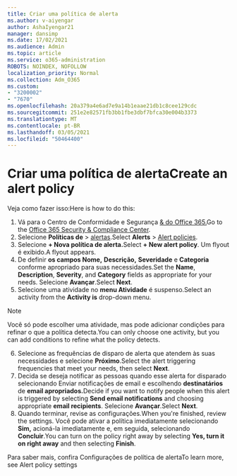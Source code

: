 ```yaml
---
title: Criar uma política de alerta
ms.author: v-aiyengar
author: AshaIyengar21
manager: dansimp
ms.date: 17/02/2021
ms.audience: Admin
ms.topic: article
ms.service: o365-administration
ROBOTS: NOINDEX, NOFOLLOW
localization_priority: Normal
ms.collection: Adm_O365
ms.custom:
- "3200002"
- "7670"
ms.openlocfilehash: 20a379a4e6ad7e9a14b1eaae21db1c8cee129cdc
ms.sourcegitcommit: 251e2e82571fb3bb1fbe3dbf7bfca30e004b3373
ms.translationtype: MT
ms.contentlocale: pt-BR
ms.lasthandoff: 03/05/2021
ms.locfileid: "50464400"
---
```

# <a name="create-an-alert-policy"></a><span data-ttu-id="9b261-102">Criar uma política de alerta</span><span class="sxs-lookup"><span data-stu-id="9b261-102">Create an alert policy</span></span>

<span data-ttu-id="9b261-103">Veja como fazer isso:</span><span class="sxs-lookup"><span data-stu-id="9b261-103">Here is how to do this:</span></span>

1. <span data-ttu-id="9b261-104">Vá para o Centro de Conformidade e Segurança [& do Office 365.](https://go.microsoft.com/fwlink/p/?linkid=2077143)</span><span class="sxs-lookup"><span data-stu-id="9b261-104">Go to the [Office 365 Security & Compliance Center](https://go.microsoft.com/fwlink/p/?linkid=2077143).</span></span>
1. <span data-ttu-id="9b261-105">Selecione **Políticas de**  >  [alertas](https://go.microsoft.com/fwlink/?linkid=2103208).</span><span class="sxs-lookup"><span data-stu-id="9b261-105">Select **Alerts** > [Alert policies](https://go.microsoft.com/fwlink/?linkid=2103208).</span></span>
1. <span data-ttu-id="9b261-106">Selecione **+ Nova política de alerta.**</span><span class="sxs-lookup"><span data-stu-id="9b261-106">Select **+ New alert policy**.</span></span> <span data-ttu-id="9b261-107">Um flyout é exibido.</span><span class="sxs-lookup"><span data-stu-id="9b261-107">A flyout appears.</span></span>
1. <span data-ttu-id="9b261-108">De definir **os campos Nome,** **Descrição,** **Severidade** e **Categoria** conforme apropriado para suas necessidades.</span><span class="sxs-lookup"><span data-stu-id="9b261-108">Set the **Name**, **Description**, **Severity**, and **Category** fields as appropriate for your needs.</span></span> <span data-ttu-id="9b261-109">Selecione **Avançar**.</span><span class="sxs-lookup"><span data-stu-id="9b261-109">Select **Next**.</span></span>
1. <span data-ttu-id="9b261-110">Selecione uma atividade no **menu Atividade** é suspenso.</span><span class="sxs-lookup"><span data-stu-id="9b261-110">Select an activity from the **Activity is** drop-down menu.</span></span>
> [!NOTE]
>  <span data-ttu-id="9b261-111">Você só pode escolher uma atividade, mas pode adicionar condições para refinar o que a política detecta.</span><span class="sxs-lookup"><span data-stu-id="9b261-111">You can only choose one activity, but you can add conditions to refine what the policy detects.</span></span>
6. <span data-ttu-id="9b261-112">Selecione as frequências de disparo de alerta que atendem às suas necessidades e selecione **Próximo**.</span><span class="sxs-lookup"><span data-stu-id="9b261-112">Select the alert triggering frequencies that meet your needs, then select **Next**.</span></span>
7. <span data-ttu-id="9b261-113">Decida se deseja notificar as pessoas quando esse alerta for disparado selecionando Enviar notificações de email e escolhendo **destinatários** de **email apropriados.**</span><span class="sxs-lookup"><span data-stu-id="9b261-113">Decide if you want to notify people when this alert is triggered by selecting **Send email notifications** and choosing appropriate **email recipients**.</span></span> <span data-ttu-id="9b261-114">Selecione **Avançar**.</span><span class="sxs-lookup"><span data-stu-id="9b261-114">Select **Next**.</span></span>
8. <span data-ttu-id="9b261-115">Quando terminar, revise as configurações.</span><span class="sxs-lookup"><span data-stu-id="9b261-115">When you're finished, review the settings.</span></span> <span data-ttu-id="9b261-116">Você pode ativar a política imediatamente selecionando **Sim,** acioná-la imediatamente e, em seguida, selecionando **Concluir**.</span><span class="sxs-lookup"><span data-stu-id="9b261-116">You can turn on the policy right away by selecting **Yes, turn it on right away** and then selecting **Finish**.</span></span>

<span data-ttu-id="9b261-117">Para saber mais, confira Configurações de política de alerta</span><span class="sxs-lookup"><span data-stu-id="9b261-117">To learn more, see Alert policy settings</span></span>

